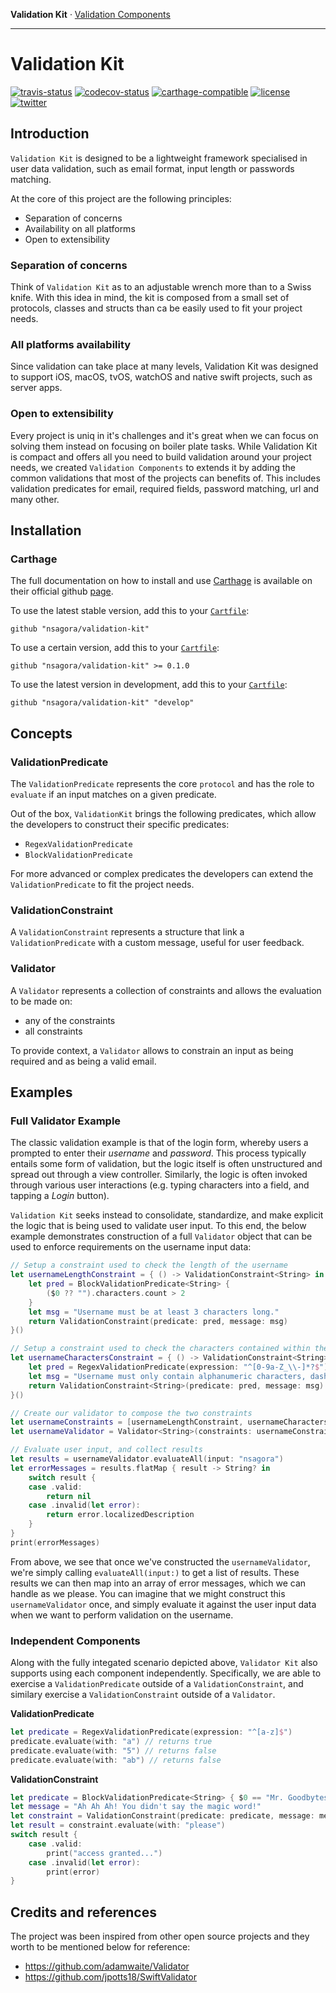 __Validation Kit__ · [Validation Components][validation-components]

[validation-kit]: https://github.com/nsagora/validation-kit
[validation-components]: https://github.com/nsagora/validation-components 

-------

# Validation Kit

[![travis-status]][travis-overview] [![codecov-status]][codecov-overview] [![carthage-compatible]][carthage-overview] [![license]][license-overview] [![twitter]][twitter-overview]

[license]: https://img.shields.io/badge/license-Apache%20License%202.0-blue.svg?style=flat
[license-overview]: http://choosealicense.com/licenses/apache-2.0/

[twitter]: https://img.shields.io/badge/twitter-%40nsgaora-blue.svg?style=flat
[twitter-overview]: https://twitter.com/nsagora

[travis-status]: https://travis-ci.org/nsagora/validation-kit.svg?branch=develop
[travis-overview]: https://travis-ci.org/nsagora/validation-kit

[codecov-status]: https://codecov.io/gh/nsagora/validation-kit/branch/develop/graph/badge.svg
[codecov-overview]: https://codecov.io/gh/nsagora/validation-kit 

[carthage-compatible]: https://img.shields.io/badge/carthage-compatible-4BC51D.svg?style=flat
[carthage-overview]: https://github.com/Carthage/Carthage

## Introduction

`Validation Kit` is designed to be a lightweight framework specialised in user data validation, such as email format, input length or passwords matching.

At the core of this project are the following principles:

- Separation of concerns
- Availability on all platforms 
- Open to extensibility

### Separation of concerns

Think of `Validation Kit` as to an adjustable wrench more than to a Swiss knife. 
With this idea in mind, the kit is composed from a small set of protocols, classes and structs than ca be easily used to fit your project needs.

### All platforms availability

Since validation can take place at many levels, Validation Kit was designed to support iOS, macOS, tvOS, watchOS and native swift projects, such as server apps.

### Open to extensibility

Every project is uniq in it's challenges and it's great when we can focus on solving them instead on focusing on boiler plate tasks. 
While Validation Kit is compact and offers all you need to build validation around your project needs, we created `Validation Components` to extends it by adding the common validations that most of the projects can benefits of.
This includes validation predicates for email, required fields, password matching, url and many other.     

## Installation

### Carthage

The full documentation on how to install and use [Carthage][carthage] is available on their official github [page][carthage].

To use the latest stable version, add this to your [`Cartfile`][carthage-cartfile]:

``` 
github "nsagora/validation-kit" 
```

To use a certain version, add this to your [`Cartfile`][carthage-cartfile]:

``` 
github "nsagora/validation-kit" >= 0.1.0 
```

To use the latest version in development, add this to your [`Cartfile`][carthage-cartfile]:

``` 
github "nsagora/validation-kit" "develop" 
```

[carthage]: https://github.com/Carthage/Carthage
[carthage-cartfile]: https://github.com/Carthage/Carthage/blob/master/Documentation/Artifacts.md#cartfile

## Concepts

### ValidationPredicate

The `ValidationPredicate` represents the core `protocol` and has the role to `evaluate` if an input matches on a given predicate.

Out of the box, `ValidationKit` brings the following predicates, which allow the developers to construct their specific predicates:
- `RegexValidationPredicate`
- `BlockValidationPredicate`

For more advanced or complex predicates the developers can extend the `ValidationPredicate` to fit the project needs.

### ValidationConstraint

A `ValidationConstraint` represents a structure that link a `ValidationPredicate` with a custom message, useful for user feedback.

### Validator

A `Validator` represents a collection of constraints and allows the evaluation to be made on:
- any of the constraints
- all constraints

To provide context, a `Validator` allows to constrain an input as being required and as being a valid email.

## Examples

### Full Validator Example

The classic validation example is that of the login form, whereby users a prompted to enter their *username* and *password*. This process typically entails some form of validation, but the logic itself is often unstructured and spread out through a view controller. Similarly, the logic is often invoked through various user interactions (e.g. typing characters into a field, and tapping a *Login* button).

`Validation Kit` seeks instead to consolidate, standardize, and make explicit the logic that is being used to validate user input. To this end, the below example demonstrates construction of a full `Validator` object that can be used to enforce requirements on the username input data:

```swift
// Setup a constraint used to check the length of the username
let usernameLengthConstraint = { () -> ValidationConstraint<String> in
    let pred = BlockValidationPredicate<String> {
        ($0 ?? "").characters.count > 2
    }
    let msg = "Username must be at least 3 characters long."
    return ValidationConstraint(predicate: pred, message: msg)
}()

// Setup a constraint used to check the characters contained within the username
let usernameCharactersConstraint = { () -> ValidationConstraint<String> in 
    let pred = RegexValidationPredicate(expression: "^[0-9a-Z_\\-]*?$")
    let msg = "Username must only contain alphanumeric characters, dashes, and underscores."
    return ValidationConstraint<String>(predicate: pred, message: msg)
}()

// Create our validator to compose the two constraints
let usernameConstraints = [usernameLengthConstraint, usernameCharactersConstraint];
let usernameValidator = Validator<String>(constraints: usernameConstraints)

// Evaluate user input, and collect results
let results = usernameValidator.evaluateAll(input: "nsagora")
let errorMessages = results.flatMap { result -> String? in
    switch result {
    case .valid:
        return nil
    case .invalid(let error):
        return error.localizedDescription
    }
}
print(errorMessages)
```

From above, we see that once we've constructed the `usernameValidator`, we're simply calling `evaluateAll(input:)` to get a list of results. These results we can then map into an array of error messages, which we can handle as we please. You can imagine that we might construct this `usernameValidator` once, and simply evaluate it against the user input data when we want to perform validation on the username.

### Independent Components

Along with the fully integated scenario depicted above, `Validator Kit` also supports using each component independently. Specifically, we are able to exercise a `ValidationPredicate` outside of a `ValidationConstraint`, and similary exercise a `ValidationConstraint` outside of a `Validator`.

**ValidationPredicate**

```swift
let predicate = RegexValidationPredicate(expression: "^[a-z]$")
predicate.evaluate(with: "a") // returns true
predicate.evaluate(with: "5") // returns false
predicate.evaluate(with: "ab") // returns false
```

**ValidationConstraint**

```swift
let predicate = BlockValidationPredicate<String> { $0 == "Mr. Goodbytes" }
let message = "Ah Ah Ah! You didn't say the magic word!"
let constraint = ValidationConstraint(predicate: predicate, message: message)
let result = constraint.evaluate(with: "please")
switch result {
    case .valid:
        print("access granted...")
    case .invalid(let error):
        print(error)
}
```

## Credits and references

The project was been inspired from other open source projects and they worth to be mentioned below for reference:

- https://github.com/adamwaite/Validator
- https://github.com/jpotts18/SwiftValidator